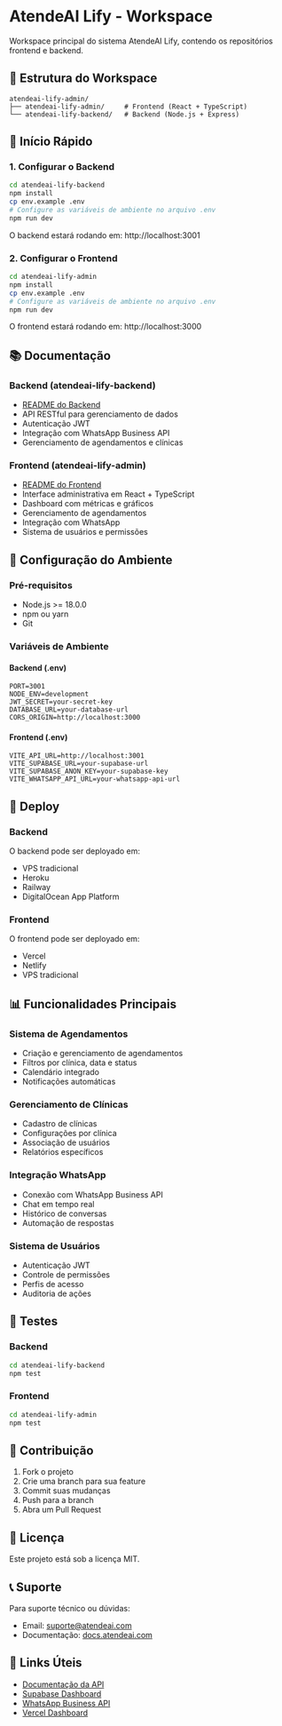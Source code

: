 # AtendeAI Lify - Workspace

Workspace principal do sistema AtendeAI Lify, contendo os repositórios frontend e backend.

## 📁 Estrutura do Workspace

```
atendeai-lify-admin/
├── atendeai-lify-admin/     # Frontend (React + TypeScript)
└── atendeai-lify-backend/   # Backend (Node.js + Express)
```

## 🚀 Início Rápido

### 1. Configurar o Backend

```bash
cd atendeai-lify-backend
npm install
cp env.example .env
# Configure as variáveis de ambiente no arquivo .env
npm run dev
```

O backend estará rodando em: http://localhost:3001

### 2. Configurar o Frontend

```bash
cd atendeai-lify-admin
npm install
cp env.example .env
# Configure as variáveis de ambiente no arquivo .env
npm run dev
```

O frontend estará rodando em: http://localhost:3000

## 📚 Documentação

### Backend (atendeai-lify-backend)

- [README do Backend](./atendeai-lify-backend/README.md)
- API RESTful para gerenciamento de dados
- Autenticação JWT
- Integração com WhatsApp Business API
- Gerenciamento de agendamentos e clínicas

### Frontend (atendeai-lify-admin)

- [README do Frontend](./atendeai-lify-admin/README.md)
- Interface administrativa em React + TypeScript
- Dashboard com métricas e gráficos
- Gerenciamento de agendamentos
- Integração com WhatsApp
- Sistema de usuários e permissões

## 🔧 Configuração do Ambiente

### Pré-requisitos

- Node.js >= 18.0.0
- npm ou yarn
- Git

### Variáveis de Ambiente

#### Backend (.env)
```env
PORT=3001
NODE_ENV=development
JWT_SECRET=your-secret-key
DATABASE_URL=your-database-url
CORS_ORIGIN=http://localhost:3000
```

#### Frontend (.env)
```env
VITE_API_URL=http://localhost:3001
VITE_SUPABASE_URL=your-supabase-url
VITE_SUPABASE_ANON_KEY=your-supabase-key
VITE_WHATSAPP_API_URL=your-whatsapp-api-url
```

## 🚀 Deploy

### Backend
O backend pode ser deployado em:
- VPS tradicional
- Heroku
- Railway
- DigitalOcean App Platform

### Frontend
O frontend pode ser deployado em:
- Vercel
- Netlify
- VPS tradicional

## 📊 Funcionalidades Principais

### Sistema de Agendamentos
- Criação e gerenciamento de agendamentos
- Filtros por clínica, data e status
- Calendário integrado
- Notificações automáticas

### Gerenciamento de Clínicas
- Cadastro de clínicas
- Configurações por clínica
- Associação de usuários
- Relatórios específicos

### Integração WhatsApp
- Conexão com WhatsApp Business API
- Chat em tempo real
- Histórico de conversas
- Automação de respostas

### Sistema de Usuários
- Autenticação JWT
- Controle de permissões
- Perfis de acesso
- Auditoria de ações

## 🧪 Testes

### Backend
```bash
cd atendeai-lify-backend
npm test
```

### Frontend
```bash
cd atendeai-lify-admin
npm test
```

## 🤝 Contribuição

1. Fork o projeto
2. Crie uma branch para sua feature
3. Commit suas mudanças
4. Push para a branch
5. Abra um Pull Request

## 📄 Licença

Este projeto está sob a licença MIT.

## 📞 Suporte

Para suporte técnico ou dúvidas:
- Email: suporte@atendeai.com
- Documentação: [docs.atendeai.com](https://docs.atendeai.com)

## 🔗 Links Úteis

- [Documentação da API](http://localhost:3001/api/docs)
- [Supabase Dashboard](https://supabase.com/dashboard)
- [WhatsApp Business API](https://developers.facebook.com/docs/whatsapp)
- [Vercel Dashboard](https://vercel.com/dashboard)
